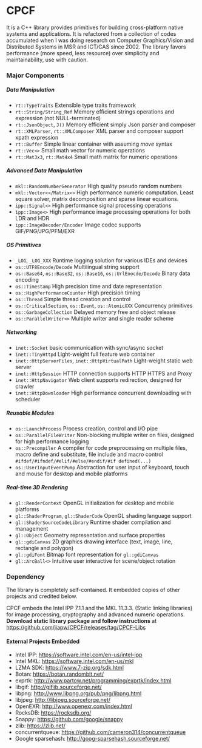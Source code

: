 # CPCF

It is a C++ library provides primitives for building cross-platform native systems and applications. It is refactored from a collection of codes accumulated when I was doing research on Computer Graphics/Vision and Distributed Systems in MSR and ICT/CAS since 2002. The library favors performance (more speed, less resource) over simplicity and maintainability, use with caution. 

### Major Components

##### Data Manipulation
* `rt::TypeTraits` Extensible type traits framework
* `rt::String/String_Ref` Memory efficient strings operations and expression (not NULL-terminated)
* `rt::JsonObject`, `J()` Memory efficient simply Json parser and composer
* `rt::XMLParser`, `rt::XMLComposer` XML parser and composer support xpath expression
* `rt::Buffer` Simple linear container with assuming *move* syntax
* `rt::Vec<>` Small math vector for numeric operations
* `rt::Mat3x3`, `rt::Mat4x4` Small math matrix for numeric operations

##### Advanced Data Manipulation
* `mkl::RandomNumberGenerator` High quality pseudo random numbers
* `mkl::Vector<>/Matrix<>` High performance numeric computation. Least square solver, matrix decomposition and sparse linear equations.
* `ipp::Signal<>` High performance signal processing operations
* `ipp::Image<>` High performance image processing operations for both LDR and HDR
* `ipp::ImageDecoder/Encoder` Image codec supports GIF/PNG/JPG/PFM/EXR

##### OS Primitives
* `_LOG`, `_LOG_XXX` Runtime logging solution for various IDEs and devices
* `os::UTF8Encode/Decode` Multilingual string support
* `os::Base64`, `os::Base32`, `os::Base16`, `os::UrlEnocde/Decode` Binary data encoding
* `os::Timestamp` High precision time and date representation
* `os::HighPerformanceCounter` High precision timing
* `os::Thread` Simple thread creation and control
* `os::CriticalSection`, `os::Event`, `os::AtomicXXX` Concurrency primitives
* `os::GarbageCollection` Delayed memory free and object release
* `os::ParallelWriter<>` Multiple writer and single reader scheme

##### Networking
* `inet::Socket` basic communication with sync/async socket
* `inet::TinyHttpd` Light-weight full feature web container
* `inet::HttpServerFiles`, `inet::HttpVirtualPath` Light-weight static web server
* `inet::HttpSession` HTTP connection supports HTTP HTTPS and Proxy
* `inet::HttpNavigator` Web client supports redirection, designed for crawler
* `inet::HttpDownloader` High performance concurrent downloading with scheduler

##### Reusable Modules
* `os::LaunchProcess` Process creation, control and I/O pipe
* `os::ParallelFileWriter` Non-blocking multiple writer on files, designed for high performance logging
* `os::Precompiler` A compiler for code preprocessing on multiple files, macro define and substitute, file include and macro control `#ifdef/#ifndef/#elif/#else/#endif/#if defined(...)`
* `os::UserInputEventPump` Abstraction for user input of keyboard, touch and mouse for desktop and mobile platforms

##### Real-time 3D Rendering
* `gl::RenderContext` OpenGL initialization for desktop and mobile platforms
* `gl::ShaderProgram`, `gl::ShaderCode` OpenGL shading language support
* `gl::ShaderSourceCodeLibrary` Runtime shader compilation and management 
* `gl::Object` Geometry representation and surface properties
* `gl::gdiCanvas` 2D graphics drawing interface (text, image, line, rectangle and polygon)
* `gl::gdiFont` Bitmap font representation for `gl::gdiCanvas`
* `gl::ArcBall<>` Intuitive user interactive for scene/object rotation

### Dependency
The library is completely self-contained. It embedded copies of other projects and credited below.

CPCF embeds the Intel IPP 7.1.1 and the MKL 11.3.3. (Static linking libraries) for image processing, cryptography and advanced numeric operations. **Download static library package and follow instructions** at https://github.com/jiapw/CPCF/releases/tag/CPCF-Libs

#### External Projects Embedded
* Intel IPP: https://software.intel.com/en-us/intel-ipp
* Intel MKL: https://software.intel.com/en-us/mkl
* LZMA SDK: https://www.7-zip.org/sdk.html
* Botan: https://botan.randombit.net/
* exprtk: http://www.partow.net/programming/exprtk/index.html
* libgif: http://giflib.sourceforge.net/
* libpng: http://www.libpng.org/pub/png/libpng.html
* libjpeg: http://libjpeg.sourceforge.net/
* OpenEXR: http://www.openexr.com/index.html
* RocksDB: https://rocksdb.org/
* Snappy: https://github.com/google/snappy
* zlib: https://zlib.net/
* concurrentqueue: https://github.com/cameron314/concurrentqueue
* Google sparsehash: http://goog-sparsehash.sourceforge.net/
